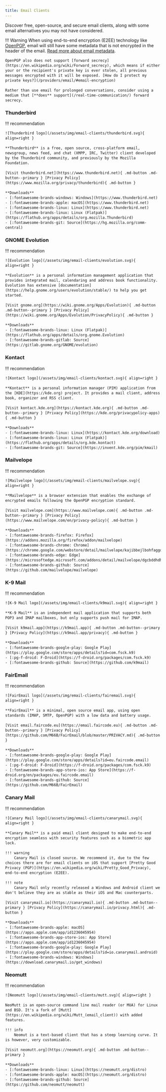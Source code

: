 ```yaml
---
title: Email Clients
---
```

Discover free, open-source, and secure email clients, along with some email alternatives you may not have considered.

!!! Warning
    When using end-to-end encryption (E2EE) technology like [OpenPGP](https://en.wikipedia.org/wiki/Pretty_Good_Privacy), email will still have some metadata that is not encrypted in the header of the email. [Read more about email metadata](https://privacyguides.org/providers/email/#metadata).

    OpenPGP also does not support [forward secrecy](https://en.wikipedia.org/wiki/Forward_secrecy), which means if either your or the recipient's private key is ever stolen, all previous messages encrypted with it will be exposed. [How do I protect my private keys?](/providers/email/#email-encryption)

    Rather than use email for prolonged conversations, consider using a medium that [**does** support](/real-time-communication/) forward secrecy.

### Thunderbird
!!! recommendation

    ![Thunderbird logo](/assets/img/email-clients/thunderbird.svg){ align=right }

    **Thunderbird** is a free, open source, cross-platform email, newsgroup, news feed, and chat (XMPP, IRC, Twitter) client developed by the Thunderbird community, and previously by the Mozilla Foundation.

    [Visit thunderbird.net](https://www.thunderbird.net){ .md-button .md-button--primary } [Privacy Policy](https://www.mozilla.org/privacy/thunderbird){ .md-button }

    **Downloads**
    - [:fontawesome-brands-windows: Windows](https://www.thunderbird.net)
    - [:fontawesome-brands-apple: macOS](https://www.thunderbird.net)
    - [:fontawesome-brands-linux: Linux](https://www.thunderbird.net)
    - [:fontawesome-brands-linux: Linux (Flatpak)](https://flathub.org/apps/details/org.mozilla.Thunderbird)
    - [:fontawesome-brands-git: Source](https://hg.mozilla.org/comm-central)

### GNOME Evolution
!!! recommendation

    ![Evolution logo](/assets/img/email-clients/evolution.svg){ align=right }

    **Evolution** is a personal information management application that provides integrated mail, calendaring and address book functionality. Evolution has extensive [documentation](https://help.gnome.org/users/evolution/stable/) to help you get started.

    [Visit gnome.org](https://wiki.gnome.org/Apps/Evolution){ .md-button .md-button--primary } [Privacy Policy](https://wiki.gnome.org/Apps/Evolution/PrivacyPolicy){ .md-button }

    **Downloads**
    - [:fontawesome-brands-linux: Linux (Flatpak)](https://flathub.org/apps/details/org.gnome.Evolution)
    - [:fontawesome-brands-gitlab: Source](https://gitlab.gnome.org/GNOME/evolution)

### Kontact
!!! recommendation

    ![Kontact logo](/assets/img/email-clients/kontact.svg){ align=right }

    **Kontact** is a personal information manager (PIM) application from the [KDE](https://kde.org) project. It provides a mail client, address book, organizer and RSS client.

    [Visit kontact.kde.org](https://kontact.kde.org){ .md-button .md-button--primary } [Privacy Policy](https://kde.org/privacypolicy-apps){ .md-button }

    **Downloads**
    - [:fontawesome-brands-linux: Linux](https://kontact.kde.org/download)
    - [:fontawesome-brands-linux: Linux (Flatpak)](https://flathub.org/apps/details/org.kde.kontact)
    - [:fontawesome-brands-git: Source](https://invent.kde.org/pim/kmail)

### Mailvelope
!!! recommendation

    ![Mailvelope logo](/assets/img/email-clients/mailvelope.svg){ align=right }

    **Mailvelope** is a browser extension that enables the exchange of encrypted emails following the OpenPGP encryption standard.

    [Visit mailvelope.com](https://www.mailvelope.com){ .md-button .md-button--primary } [Privacy Policy](https://www.mailvelope.com/en/privacy-policy){ .md-button }

    **Downloads**
    - [:fontawesome-brands-firefox: Firefox](https://addons.mozilla.org/firefox/addon/mailvelope)
    - [:fontawesome-brands-chrome: Chrome](https://chrome.google.com/webstore/detail/mailvelope/kajibbejlbohfaggdiogboambcijhkke)
    - [:fontawesome-brands-edge: Edge](https://microsoftedge.microsoft.com/addons/detail/mailvelope/dgcbddhdhjppfdfjpciagmmibadmoapc)
    - [:fontawesome-brands-github: Source](https://github.com/mailvelope/mailvelope)


### K-9 Mail
!!! recommendation

    ![K-9 Mail logo](/assets/img/email-clients/k9mail.svg){ align=right }

    **K-9 Mail** is an independent mail application that supports both POP3 and IMAP mailboxes, but only supports push mail for IMAP.

    [Visit k9mail.app](https://k9mail.app){ .md-button .md-button--primary } [Privacy Policy](https://k9mail.app/privacy){ .md-button }

    **Downloads**
    - [:fontawesome-brands-google-play: Google Play](https://play.google.com/store/apps/details?id=com.fsck.k9)
    - [:pg-f-droid: F-Droid](https://f-droid.org/packages/com.fsck.k9)
    - [:fontawesome-brands-github: Source](https://github.com/k9mail)

### FairEmail
!!! recommendation

    ![FairEmail logo](/assets/img/email-clients/fairemail.svg){ align=right }

    **FairEmail** is a minimal, open source email app, using open standards (IMAP, SMTP, OpenPGP) with a low data and battery usage.

    [Visit email.faircode.eu](https://email.faircode.eu){ .md-button .md-button--primary } [Privacy Policy](https://github.com/M66B/FairEmail/blob/master/PRIVACY.md){ .md-button }

    **Downloads**
    - [:fontawesome-brands-google-play: Google Play](https://play.google.com/store/apps/details?id=eu.faircode.email)
    - [:pg-f-droid: F-Droid](https://f-droid.org/packages/com.fsck.k9)
    - [:fontawesome-brands-app-store-ios: App Store](https://f-droid.org/en/packages/eu.faircode.email)
    - [:fontawesome-brands-github: Source](https://github.com/M66B/FairEmail)

### Canary Mail
!!! recommendation

    ![Canary Mail logo](/assets/img/email-clients/canarymail.svg){ align=right }

    **Canary Mail** is a paid email client designed to make end-to-end encryption seamless with security features such as a biometric app lock.

    !!! warning
        Canary Mail is closed source. We recommend it, due to the few choices there are for email clients on iOS that support [Pretty Good Privacy (PGP)](https://en.wikipedia.org/wiki/Pretty_Good_Privacy), end-to-end encryption (E2EE).

    !!! note
        Canary Mail only recently released a Windows and Android client we don't believe they are as stable as their iOS and Mac counterparts.

    [Visit canarymail.io](https://canarymail.io){ .md-button .md-button--primary } [Privacy Policy](https://canarymail.io/privacy.html){ .md-button }

    **Downloads**
    - [:fontawesome-brands-apple: macOS](https://apps.apple.com/app/id1236045954)
    - [:fontawesome-brands-app-store-ios: App Store](https://apps.apple.com/app/id1236045954)
    - [:fontawesome-brands-google-play: Google Play](https://play.google.com/store/apps/details?id=io.canarymail.android)
    - [:fontawesome-brands-windows: Windows](https://download.canarymail.io/get_windows)

### Neomutt
!!! recommendation

    ![Neomutt logo](/assets/img/email-clients/mutt.svg){ align=right }

    NeoMutt is an open-source command line mail reader (or MUA) for Linux and BSD. It's a fork of [Mutt](https://en.wikipedia.org/wiki/Mutt_(email_client)) with added features.

    !!! info
        Neomut is a text-based client that has a steep learning curve. It is however, very customizable.

    [Visit neomutt.org](https://neomutt.org){ .md-button .md-button--primary }

    **Downloads**
    - [:fontawesome-brands-linux: Linux](https://neomutt.org/distro)
    - [:fontawesome-brands-apple: macOS](https://neomutt.org/distro)
    - [:fontawesome-brands-github: Source](https://github.com/neomutt/neomutt)
